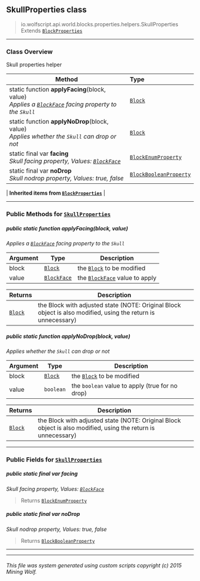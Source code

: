 ## SkullProperties __class__

>io.wolfscript.api.world.blocks.properties.helpers.SkullProperties
>Extends [`BlockProperties`](BlockProperties.md)

---

### Class Overview

Skull properties helper

Method | Type   
--- | :--- 
static function __applyFacing__(block, value) <br> _Applies a [`BlockFace`](../../BlockFace.md) facing property to the `Skull`_ | [`Block`](../../Block.md)
static function __applyNoDrop__(block, value) <br> _Applies whether the `Skull` can drop or not_ | [`Block`](../../Block.md)
static final var __facing__ <br> _Skull facing property, Values: [`BlockFace`](../../BlockFace.md)_ | [`BlockEnumProperty`](../BlockEnumProperty.md)
static final var __noDrop__ <br> _Skull nodrop property, Values: true, false_ | [`BlockBooleanProperty`](../BlockBooleanProperty.md)
 |
__Inherited items from [`BlockProperties`](BlockProperties.md)__ |





---


### Public Methods for [`SkullProperties`](SkullProperties.md)

##### <a id='applyfacing'></a>public static function __applyFacing__(block, value)

_Applies a [`BlockFace`](../../BlockFace.md) facing property to the `Skull`_

Argument | Type | Description  
--- | --- | --- 
block | [`Block`](../../Block.md) | the [`Block`](../../Block.md) to be modified
value | [`BlockFace`](../../BlockFace.md) | the [`BlockFace`](../../BlockFace.md) value to apply

Returns | Description
--- | --- 
[`Block`](../../Block.md) | the Block with adjusted state (NOTE: Original Block object is also modified, using the return is unnecessary)


##### <a id='applynodrop'></a>public static function __applyNoDrop__(block, value)

_Applies whether the `Skull` can drop or not_

Argument | Type | Description  
--- | --- | --- 
block | [`Block`](../../Block.md) | the [`Block`](../../Block.md) to be modified
value | `boolean` | the `boolean` value to apply (true for no drop)

Returns | Description
--- | --- 
[`Block`](../../Block.md) | the Block with adjusted state (NOTE: Original Block object is also modified, using the return is unnecessary)


---

### Public Fields for [`SkullProperties`](SkullProperties.md)

##### <a id='facing'></a>public static final var __facing__

_Skull facing property, Values: [`BlockFace`](../../BlockFace.md)_

>Returns
>  [`BlockEnumProperty`](../BlockEnumProperty.md)

##### <a id='nodrop'></a>public static final var __noDrop__

_Skull nodrop property, Values: true, false_

>Returns
>  [`BlockBooleanProperty`](../BlockBooleanProperty.md)

---


---


###### This file was system generated using custom scripts copyright (c) 2015 Mining Wolf.
	

